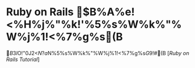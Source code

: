# Ruby on Rails $B%A%e!<%H%j%"%k!'%5%s%W%k%"%W%j%1!<%7%g%s(B

$B$3$l$O!"0J2<$N$?$a$N%5%s%W%k%"%W%j%1!<%7%g%s$G$9!#(B
[*Ruby on Rails Tutorial*]
